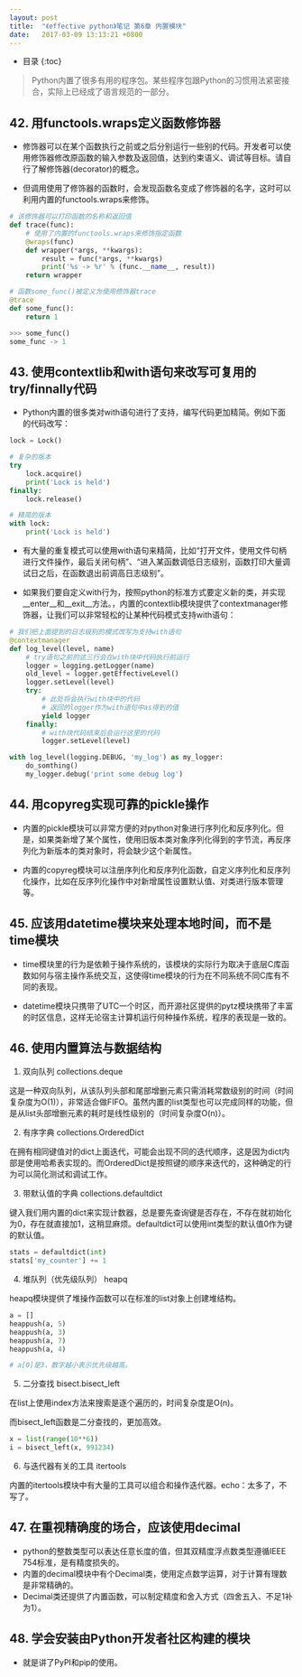 ```yaml
---
layout: post
title:  "《effective python》笔记 第6章 内置模块"
date:   2017-03-09 13:13:21 +0800
---
```


* 目录
{:toc}

> Python内置了很多有用的程序包。某些程序包跟Python的习惯用法紧密接合，实际上已经成了语言规范的一部分。

## 42. 用functools.wraps定义函数修饰器

* 修饰器可以在某个函数执行之前或之后分别运行一些别的代码。开发者可以使用修饰器修改原函数的输入参数及返回值，达到约束语义、调试等目标。请自行了解修饰器(decorator)的概念。

* 但调用使用了修饰器的函数时，会发现函数名变成了修饰器的名字，这时可以利用内置的functools.wraps来修饰。

```python
# 该修饰器可以打印函数的名称和返回值
def trace(func):
    # 使用了内置的functools.wraps来修饰指定函数
    @wraps(func)
    def wrapper(*args, **kwargs):
        result = func(*args, **kwargs)
        print('%s -> %r' % (func.__name__, result))
    return wrapper

# 函数some_func()被定义为使用修饰器trace
@trace
def some_func():
    return 1

>>> some_func()
some_func -> 1
```

## 43. 使用contextlib和with语句来改写可复用的try/finnally代码

* Python内置的很多类对with语句进行了支持，编写代码更加精简。例如下面的代码改写：

```python
lock = Lock()

# 复杂的版本
try
    lock.acquire()
    print('Lock is held')
finally:
    lock.release()

# 精简的版本
with lock:
    print('Lock is held')
```

* 有大量的重复模式可以使用with语句来精简，比如“打开文件，使用文件句柄进行文件操作，最后关闭句柄”、“进入某函数调低日志级别，函数打印大量调试日之后，在函数退出前调高日志级别”。

* 如果我们要自定义with行为，按照python的标准方式要定义新的类，并实现\_\_enter\_\_和\_\_exit\_\_方法。，内置的contextlib模块提供了contextmanager修饰器，让我们可以非常轻松的让某种代码模式支持with语句：

```python
# 我们把上面提到的日志级别的模式改写为支持with语句
@contextmanager
def log_level(level, name)
    # try语句之前的这三行会在with块中代码执行前运行
    logger = logging.getLogger(name)
    old_level = logger.getEffectiveLevel()
    logger.setLevel(level)
    try:
        # 此处将会执行with块中的代码
        # 返回的logger作为with语句中as得到的值
        yield logger
    finally:
        # with块代码结束后会运行这里的代码
        logger.setLevel(level)

with log_level(logging.DEBUG, 'my_log') as my_logger:
    do_somthing()
    my_logger.debug('print some debug log')
```

## 44. 用copyreg实现可靠的pickle操作

* 内置的pickle模块可以非常方便的对python对象进行序列化和反序列化。但是，如果类新增了某个属性，使用旧版本类对象序列化得到的字节流，再反序列化为新版本的类对象时，将会缺少这个新属性。

* 内置的copyreg模块可以注册序列化和反序列化函数，自定义序列化和反序列化操作，比如在反序列化操作中对新增属性设置默认值、对类进行版本管理等。

## 45. 应该用datetime模块来处理本地时间，而不是time模块

* time模块里的行为是依赖于操作系统的，该模块的实际行为取决于底层C库函数如何与宿主操作系统交互，这使得time模块的行为在不同系统不同C库有不同的表现。

* datetime模块只携带了UTC一个时区，而开源社区提供的pytz模块携带了丰富的时区信息，这样无论宿主计算机运行何种操作系统，程序的表现是一致的。

## 46. 使用内置算法与数据结构

1. 双向队列 collections.deque

这是一种双向队列，从该队列头部和尾部增删元素只需消耗常数级别的时间（时间复杂度为O(1)），非常适合做FIFO。虽然内置的list类型也可以完成同样的功能，但是从list头部增删元素的耗时是线性级别的（时间复杂度O(n)）。

2. 有序字典 collections.OrderedDict

在拥有相同键值对的dict上面迭代，可能会出现不同的迭代顺序，这是因为dict内部是使用哈希表实现的。而OrderedDict是按照键的顺序来迭代的，这种确定的行为可以简化测试和调试工作。

3. 带默认值的字典 collections.defaultdict

键入我们用内置的dict来实现计数器，总是要先查询键是否存在，不存在就初始化为0，存在就直接加1，这稍显麻烦。defaultdict可以使用int类型的默认值0作为键的默认值。

```python
stats = defaultdict(int)
stats['my_counter'] += 1
```

4. 堆队列（优先级队列） heapq

heapq模块提供了堆操作函数可以在标准的list对象上创建堆结构。

```python
a = []
heappush(a, 5)
heappush(a, 3)
heappush(a, 7)
heappush(a, 4)

# a[0]是3，数字越小表示优先级越高。
```

5. 二分查找 bisect.bisect_left

在list上使用index方法来搜索是逐个遍历的，时间复杂度是O(n)。

而bisect_left函数是二分查找的，更加高效。

```python
x = list(range(10**6))
i = bisect_left(x, 991234)
```

6. 与迭代器有关的工具 itertools

内置的itertools模块中有大量的工具可以组合和操作迭代器。echo：太多了，不写了。

## 47. 在重视精确度的场合，应该使用decimal

* python的整数类型可以表达任意长度的值，但其双精度浮点数类型遵循IEEE 754标准，是有精度损失的。
* 内置的decimal模块中有个Decimal类，使用定点数学运算，对于计算有理数是非常精确的。
* Decimal类还提供了内置函数，可以制定精度和舍入方式（四舍五入、不足1补为1）。

## 48. 学会安装由Python开发者社区构建的模块

* 就是讲了PyPI和pip的使用。

